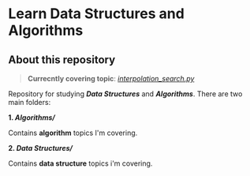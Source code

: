 # Learn Data Structures and Algorithms

## About this repository

> **Currecntly covering topic**: *[interpolation_search.py](https://github.com/harvestzhann/Learn-DataStructures-and-Algorithms/blob/main/Algorithms/Searchings/interpolation_search.py)*

Repository for studying ***Data Structures*** and ***Algorithms***. There are two main folders:

**1. _Algorithms/_**

Contains **algorithm** topics I'm covering.

**2. _Data Structures/_**

Contains **data structure** topics i'm covering.
